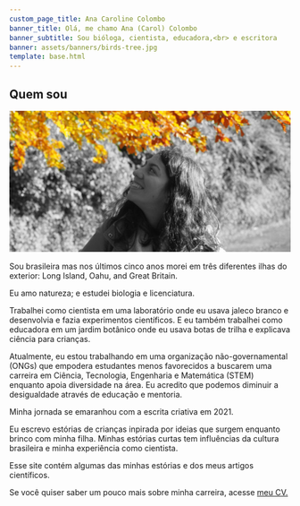 ```yaml
---
custom_page_title: Ana Caroline Colombo
banner_title: Olá, me chamo Ana (Carol) Colombo
banner_subtitle: Sou bióloga, cientista, educadora,<br> e escritora
banner: assets/banners/birds-tree.jpg
template: base.html
---
```


<h2 class="about-name">Quem sou</h2>

<img src="/assets/about-image-b&w-yellow-crop.jpg" class="about-img"
     alt="Uma foto minha olhando para as folhas amarelas de uma árvore em um parque no outono.">

Sou brasileira mas nos últimos cinco anos morei em três diferentes ilhas do exterior:
Long Island, Oahu, and Great Britain. 

Eu amo natureza; e estudei biologia e licenciatura.

Trabalhei como cientista em uma laboratório onde eu usava jaleco branco e desenvolvia e fazia experimentos científicos.
E eu também trabalhei como educadora em um jardim botânico onde eu usava botas de trilha e explicava ciência para crianças.

Atualmente, eu estou trabalhando em uma organização não-governamental (ONGs) que empodera estudantes menos favorecidos a buscarem uma carreira em
Ciência, Tecnologia, Engenharia e Matemática (STEM) enquanto apoia diversidade na área. Eu acredito que podemos diminuir a desigualdade através 
de educação e mentoria.

Minha jornada se emaranhou com a escrita criativa em 2021.

Eu escrevo estórias de crianças inpirada por ideias que surgem enquanto brinco com minha filha.
Minhas estórias curtas tem influências da cultura brasileira e minha experiência como cientista.

Esse site contém algumas das minhas estórias e dos meus artigos científicos.

Se você quiser saber um pouco mais sobre minha carreira, acesse
<a href="https://www.acarolcolombo.com/cv/accolombo-cv-portuguese.pdf" target="_blank" type="application/pdf" rel="external noopener noreferrer">meu CV.</a>
